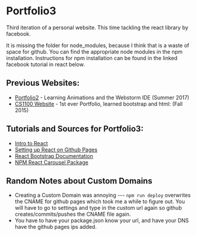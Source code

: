 # Portfolio3
Third iteration of a personal website. This time tackling the react library by facebook.

It is missing the folder for node_modules, because I think that is a waste of space for github. You can find the appropriate node modules in the npm installation. Instructions for npm installation can be found in the linked facebook tutorial in react below.

## Previous Websites:

* [Portfolio2](https://brian-cai.github.io/portfolio2) - Learning Animations and the Webstorm IDE (Summer 2017)
* [CS1100 Website](http://brian-cai.github.io/portfolio1) - 1st ever Portfolio, learned bootstrap and html: (Fall 2015)

## Tutorials and Sources for Portfolio3:

* [Intro to React](https://reactjs.org/tutorial/tutorial.html)
* [Setting up React on Github Pages](https://github.com/gitname/react-gh-pages)
* [React Bootstrap Documentation](https://react-bootstrap.github.io/getting-started/introduction/)
* [NPM React Carousel Package](https://www.npmjs.com/package/react-bootstrap-carousel)


## Random Notes about Custom Domains

* Creating a Custom Domain was annoying --- `npm run deploy` overwrites the CNAME for github pages which took me a while to figure out. You will have to go to settings and type in the custom url again so github creates/commits/pushes the CNAME file again.
* You have to have your package.json know your url, and have your DNS have the github pages ips added.